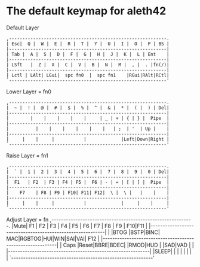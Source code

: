 # The default keymap for aleth42

Default Layer

    ,-----------------------------------------------------------.
    | Esc|  Q |  W |  E |  R |  T |  Y |  U |  I |  O |  P | BS |
    |-----------------------------------------------------------|
    | Tab |  A |  S |  D |  F |  G |  H |  J |  K |  L | Ent    |
    |-----------------------------------------------------------|
    | LSft   |  Z |  X |  C |  V |  B |  N |  M |  , |  . |fn(/)|
    |-----------------------------------------------------------|
    | Lctl | LAlt| LGui|  spc fn0  |  spc fn1    |RGui|RAlt|RCtl|
    `-----------------------------------------------------------'

Lower Layer = fn0

    ,-----------------------------------------------------------.
    |  ~ |  ! |  @ |  # |  $ |  % |  ^ |  & |  * |  ( |  ) | Del|
    |-----------------------------------------------------------|
    |        |    |    |    |    |     | _ | + | { | } |  Pipe  |
    |-----------------------------------------------------------|
    |          |    |    |    |    |    |   | ;  | '  | Up |    |
    |-----------------------------------------------------------|
    |     |    |     |           |             |Left|Down|Right |
    `-----------------------------------------------------------'

Raise Layer = fn1

    ,-----------------------------------------------------------.
    |  ` |  1 |  2 |  3 |  4 |  5 |  6 |  7 |  8 |  9 |  0 | Del|
    |-----------------------------------------------------------|
    |  F1   | F2  | F3 | F4 | F5 |  F6 | - | = | [ | ] |  Pipe  |
    |-----------------------------------------------------------|
    |    F7    | F8 | F9 | F10| F11| F12|  \ |  \ |   |    |    |
    |-----------------------------------------------------------|
    |     |    |     |           |             |     |    |     |
    `-----------------------------------------------------------'

Adjust Layer = fn
    ,-----------------------------------------------------------.
    |Mute| F1 | F2 | F3 | F4 | F5 | F6 | F7 | F8 | F9 | F10|F11 |
    |-----------------------------------------------------------|
    |       |BTOG |BSTP|BINC| MAC|RGBTOG|HUI|WIN|SAI|VAI|  F12  |
    |-----------------------------------------------------------|
    |   Caps   |Reset|BBRE|BDEC|    |RMOD|HUD |   |SAD|VAD |    |
    |-----------------------------------------------------------|
    |SLEEP|    |     |           |             |     |    |     |
    `-----------------------------------------------------------'
 

